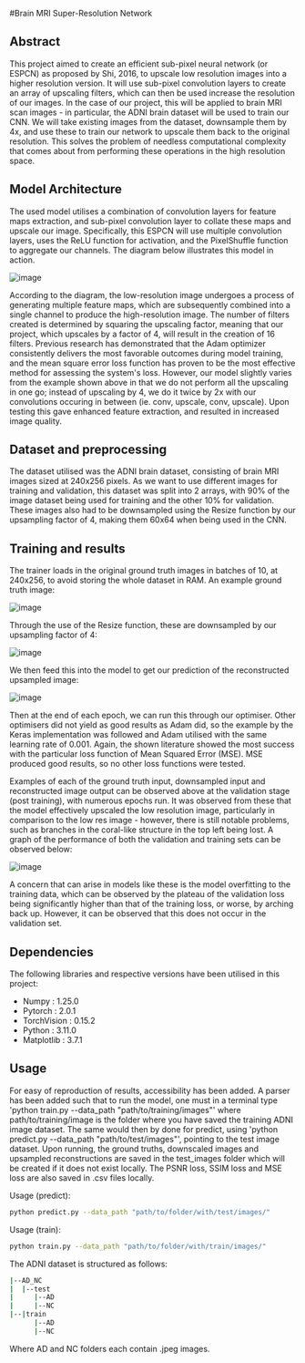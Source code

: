 #Brain MRI Super-Resolution Network
## Abstract

This project aimed to create an efficient sub-pixel neural network (or ESPCN) as proposed by Shi, 2016, to upscale low resolution images into a higher resolution version. It will use sub-pixel convolution layers to create an array of upscaling filters, which can then be used increase the resolution of our images. In the case of our project, this will be applied to brain MRI scan images - in particular, the ADNI brain dataset will be used to train our CNN. We will take existing images from the dataset, downsample them by 4x, and use these to train our network to upscale them back to the original resolution. This solves the problem of needless computational complexity that comes about from performing these operations in the high resolution space.

## Model Architecture

The used model utilises a combination of convolution layers for feature maps extraction, and sub-pixel convolution layer to collate these maps and upscale our image. Specifically, this ESPCN will use multiple convolution layers, uses the ReLU function for activation, and the PixelShuffle function to aggregate our channels. The diagram below illustrates this model in action.

![image](https://github.com/CharlieGore/PatternAnalysis-2023/assets/141538622/b79ce09f-9464-4734-8f29-090b08ec5295)

According to the diagram, the low-resolution image undergoes a process of generating multiple feature maps, which are subsequently combined into a single channel to produce the high-resolution image. The number of filters created is determined by squaring the upscaling factor, meaning that our project, which upscales by a factor of 4, will result in the creation of 16 filters. Previous research has demonstrated that the Adam optimizer consistently delivers the most favorable outcomes during model training, and the mean square error loss function has proven to be the most effective method for assessing the system's loss. However, our model slightly varies from the example shown above in that we do not perform all the upscaling in one go; instead of upscaling by 4, we do it twice by 2x with our convolutions occuring in between (ie. conv, upscale, conv, upscale). Upon testing this gave enhanced feature extraction, and resulted in increased image quality.

## Dataset and preprocessing

The dataset utilised was the ADNI brain dataset, consisting of brain MRI images sized at 240x256 pixels. As we want to use different images for training and validation, this dataset was split into 2 arrays, with 90% of the image dataset being used for training and the other 10% for validation. These images also had to be downsampled using the Resize function by our upsampling factor of 4, making them 60x64 when being used in the CNN.

## Training and results

The trainer loads in the original ground truth images in batches of 10, at 240x256, to avoid storing the whole dataset in RAM. An example ground truth image:

![image](https://github.com/CharlieGore/PatternAnalysis-2023/assets/141538622/e906d64c-de25-4f03-82ff-7f629b931fa6)

Through the use of the Resize function, these are downsampled by our upsampling factor of 4:

![image](https://github.com/CharlieGore/PatternAnalysis-2023/assets/141538622/5aea520e-f313-4a36-ba7d-471ba140d947)

We then feed this into the model to get our prediction of the reconstructed upsampled image:

![image](https://github.com/CharlieGore/PatternAnalysis-2023/assets/141538622/26954310-bd30-4172-a936-47e245f2a281)

Then at the end of each epoch, we can run this through our optimiser. Other optimisers did not yield as good results as Adam did, so the example by the Keras implementation was followed and Adam utilised with the same learning rate of 0.001. Again, the shown literature showed the most success with the particular loss function of Mean Squared Error (MSE). MSE produced good results, so no other loss functions were tested. 

Examples of each of the ground truth input, downsampled input and reconstructed image output can be observed above at the validation stage (post training), with numerous epochs run. It was observed from these that the model effectively upscaled the low resolution image, particularly in comparison to the low res image - however, there is still notable problems, such as branches in the coral-like structure in the top left being lost. A graph of the performance of both the validation and training sets can be observed below:

![image](https://github.com/CharlieGore/PatternAnalysis-2023/assets/141538622/05827b6f-b1bc-4b6c-8ee9-1e800d8a56f7)

A concern that can arise in models like these is the model overfitting to the training data, which can be observed by  the plateau of the validation loss being significantly higher than that of the training loss, or worse, by arching back up. However, it can be observed that this does not occur in the validation set.

## Dependencies

The following libraries and respective versions have been utilised in this project:

- Numpy : 1.25.0
- Pytorch : 2.0.1
- TorchVision : 0.15.2
- Python : 3.11.0
- Matplotlib : 3.7.1

## Usage

For easy of reproduction of results, accessibility has been added. A parser has been added such that to run the model, one must in a terminal type 'python train.py --data_path "path/to/training/images"' where path/to/training/image is the folder where you have saved the training ADNI image dataset. The same would then by done for predict, using 'python predict.py --data_path "path/to/test/images"', pointing to the test image dataset. Upon running, the ground truths, downscaled images and upsampled reconstructions are saved in the test_images folder which will be created if it does not exist locally. The PSNR  loss, SSIM loss and MSE loss are also saved in .csv files locally.

Usage (predict):
```bash
python predict.py --data_path "path/to/folder/with/test/images/"
```
Usage (train):
```bash
python train.py --data_path "path/to/folder/with/train/images/"
```

The ADNI dataset is structured as follows:
```bash
|--AD_NC
|  |--test
|     |--AD
|     |--NC
|--|train
      |--AD
      |--NC
```
Where AD and NC folders each contain .jpeg images.










